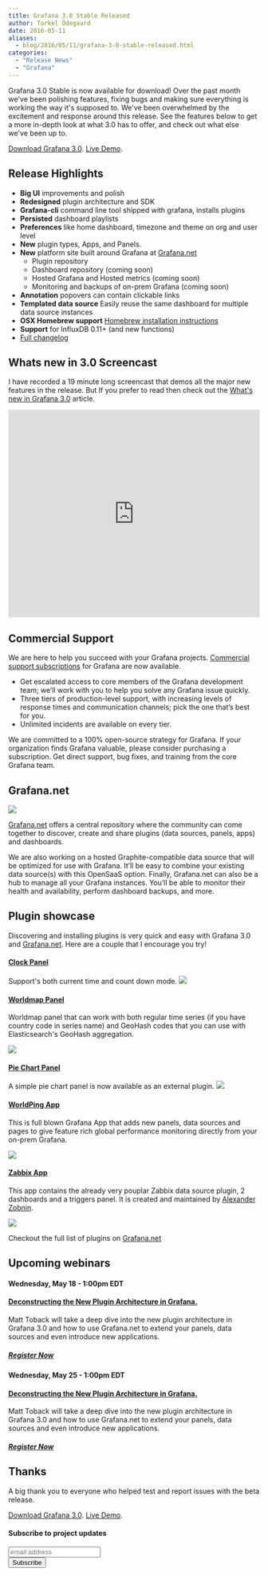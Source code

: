 ```yaml
---
title: Grafana 3.0 Stable Released
author: Torkel Ödegaard
date: 2016-05-11
aliases:
  - blog/2016/05/11/grafana-3-0-stable-released.html
categories:
  - "Release News"
  - "Grafana"
---
```


Grafana 3.0 Stable is now available for download! Over the past month we've been polishing features,
fixing bugs and making sure everything is working the way it's supposed to. We've been overwhelmed
by the excitement and response around this release. See the features below to get a more in-depth
look at what 3.0 has to offer, and check out what else we've been up to.

<div class="text-center">
<a class="button secondary radius" href="/download">Download Grafana 3.0</a>.
<a class="button primary radius" href="http://play.grafana.org" target="_blank">Live Demo</a>.
</div>

## Release Highlights

- **Big UI** improvements and polish
- **Redesigned** plugin architecture and SDK
- **Grafana-cli** command line tool shipped with grafana, installs plugins
- **Persisted** dashboard playlists
- **Preferences** like home dashboard, timezone and theme on org and user level
- **New** plugin types, Apps, and Panels.
- **New** platform site built around Grafana at [Grafana.net](https://grafana.net)
  - Plugin repository
  - Dashboard repository (coming soon)
  - Hosted Grafana and Hosted metrics (coming soon)
  - Monitoring and backups of on-prem Grafana (coming soon)
- **Annotation** popovers can contain clickable links
- **Templated data source** Easily reuse the same dashboard for multiple data source instances
- **OSX Homebrew support** [Homebrew installation instructions](http://docs.grafana.org/installation/mac/)
- **Support** for InfluxDB 0.11+ (and new functions)
- [Full changelog](https://github.com/grafana/grafana/blob/master/CHANGELOG.md)

## Whats new in 3.0 Screencast

I have recorded a 19 minute long screencast that demos all the major new features in the release. But If you
prefer to read then check out the [What's new in Grafana 3.0](http://docs.grafana.org/guides/whats-new-in-v3/) article.

<iframe style="width: 100%;" height="415" src="https://www.youtube.com/embed/1kJyQKgk_oY" frameborder="0" allowfullscreen></iframe>

## Commercial Support

We are here to help you succeed with your Grafana projects. [Commercial support subscriptions](https://grafana.net/support/plans) for Grafana are now available. 

- Get escalated access to core members of the Grafana development team; we’ll work with you to help you solve any Grafana issue quickly.
- Three tiers of production-level support, with increasing levels of response times and communication channels; pick the one that’s best for you.
- Unlimited incidents are available on every tier.

We are committed to a 100% open-source strategy for Grafana. If your organization finds Grafana valuable, please consider purchasing a subscription. Get direct support, bug fixes, and training from the core Grafana team.

## Grafana.net

<img src="/assets/img/blog/v3.0/grafana_net_tour.png">

[Grafana.net](https://grafana.net) offers a central repository where the community can come together to discover, create and
share plugins (data sources, panels, apps) and dashboards.

We are also working on a hosted Graphite-compatible data source that will be optimized for use with Grafana.
It’ll be easy to combine your existing data source(s) with this OpenSaaS option. Finally, Grafana.net can
also be a hub to manage all your Grafana instances. You’ll be able to monitor their health and availability,
perform dashboard backups, and more.

## Plugin showcase

Discovering and installing plugins is very quick and easy with Grafana 3.0 and [Grafana.net](https://grafana.net). Here
are a couple that I encourage you try!

#### [Clock Panel](https://grafana.net/plugins/grafana-clock-panel)
Support's both current time and count down mode.
<img src="/assets/img/blog/v3.0/clock_panel.png">

#### [Worldmap Panel](https://grafana.net/plugins/grafana-worldmap-panel)
Worldmap panel that can work with both regular time series (if you have country code in series name) and GeoHash codes
that you can use with Elasticsearch's GeoHash aggregation.

<img src="/assets/img/blog/v3.0/worldmap-world.png">

#### [Pie Chart Panel](https://grafana.net/plugins/grafana-piechart-panel)
A simple pie chart panel is now available as an external plugin.
<img src="/assets/img/blog/v3.0/pie_chart_panel.png">

#### [WorldPing App](https://grafana.net/plugins/raintank-worldping-app)
This is full blown Grafana App that adds new panels, data sources and pages to give
feature rich global performance monitoring directly from your on-prem Grafana.

<img src="/assets/img/blog/v3.0/wP-Screenshot-dash-web.png">

#### [Zabbix App](https://grafana.net/plugins/alexanderzobnin-zabbix-app)
This app contains the already very pouplar Zabbix data source plugin, 2 dashboards and a triggers panel. It is
created and maintained by [Alexander Zobnin](https://github.com/alexanderzobnin/grafana-zabbix).

<img src="/assets/img/blog/v3.0/zabbix_app.png">

Checkout the full list of plugins on [Grafana.net](https://grafana.net/plugins)

## Upcoming webinars

<h4 class="null"><span style="font-size:14px"><span class="mc-toc-title">Wednesday, May 18 - 1:00pm EDT</span></span></h4>
<h4><a href="https://attendee.gotowebinar.com/register/3674548443167506178">Deconstructing the New Plugin Architecture in Grafana.</a></h4>
Matt Toback will take a deep dive into the new plugin architecture in Grafana 3.0 and how to use Grafana.net to extend your panels, data sources and even introduce new applications.
<h5><a href="https://attendee.gotowebinar.com/register/3674548443167506178">Register Now</a></h5>

<h4 class="null"><span style="font-size:14px"><span class="mc-toc-title">Wednesday, May 25 - 1:00pm EDT</span></span></h4>
<h4><a href="https://attendee.gotowebinar.com/register/1168326036993997827">Deconstructing the New Plugin Architecture in Grafana.</a></h4>
Matt Toback will take a deep dive into the new plugin architecture in Grafana 3.0 and how to use Grafana.net to extend your panels, data sources and even introduce new applications.
<h5><a href="https://attendee.gotowebinar.com/register/1168326036993997827">Register Now</a></h5>

## Thanks
A big thank you to everyone who helped test and report issues with the beta release.

<div class="">
<a class="button secondary radius" href="/download">Download Grafana 3.0</a>.
<a class="button primary radius" href="http://play.grafana.org" target="_blank">Live Demo</a>.
</div>

#### Subscribe to project updates
<section class="newsletter">
  <form action="http://grafana.us8.list-manage.com/subscribe/post?u=2aeb5711db2aececc990be536&amp;id=5585d37ecc" method="post" id="mc-embedded-subscribe-form" name="mc-embedded-subscribe-form" class="validate" target="_blank">
    <row class="collapse">
      <div class="medium-10 columns">
        <input type="email" value="" name="EMAIL" class="email" id="mce-EMAIL" placeholder="email address">
      </div>
      <div class="medium-2 columns">
        <input type="submit" value="Subscribe" name="subscribe" id="mc-embedded-subscribe" class="button postfix">
      </div>
    </row>
  </form>
</section>

